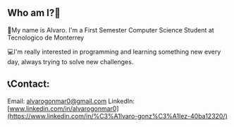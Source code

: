 ## Who am I?👋

👤My name is Alvaro. I'm a First Semester Computer Science Student at Tecnologico de Monterrey

💻I'm really interested in programming and learning something new every day, always trying to solve new challenges.

## 📞Contact:
Email: alvarogonmar0@gmail.com
LinkedIn: [www.linkedin.com/in/alvarogonmar0](https://www.linkedin.com/in/%C3%A1lvaro-gonz%C3%A1lez-40ba12320/)


<!--
**alvarogonmar/alvarogonmar** is a ✨ _special_ ✨ repository because its `README.md` (this file) appears on your GitHub profile.

Here are some ideas to get you started:

- 🔭 I’m currently working on ...
- 🌱 I’m currently learning ...
- 👯 I’m looking to collaborate on ...
- 🤔 I’m looking for help with ...
- 💬 Ask me about ...
- 📫 How to reach me: ...
- 😄 Pronouns: ...
- ⚡ Fun fact: ...
-->
